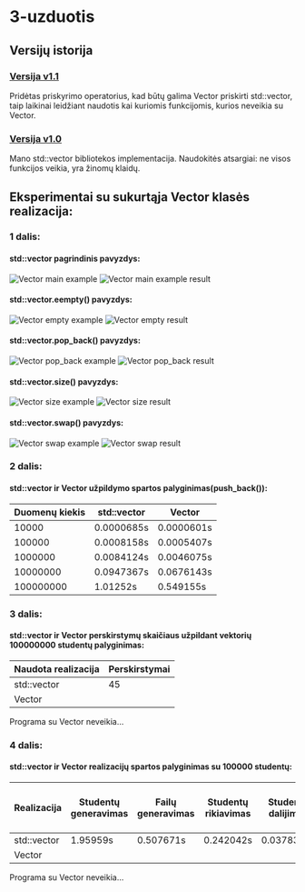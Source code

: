 # 3-uzduotis

## Versijų istorija

### [Versija v1.1](https://github.com/mxstrong/3-uzduotis/releases/tag/v1.1)
Pridėtas priskyrimo operatorius, kad būtų galima Vector priskirti std::vector, taip laikinai leidžiant naudotis kai kuriomis funkcijomis, kurios neveikia su Vector. 

### [Versija v1.0](https://github.com/mxstrong/3-uzduotis/releases/tag/v1.0)
Mano std::vector bibliotekos implementacija. Naudokitės atsargiai: ne visos funkcijos veikia, yra žinomų klaidų. 

## Eksperimentai su sukurtąja Vector klasės realizacija:

### 1 dalis:
#### std::vector pagrindinis pavyzdys:
![Vector main example](Vector%20main%20example.png)
![Vector main example result](Vector%20main%20result.png)
#### std::vector.eempty() pavyzdys:
![Vector empty example](Vector%20empty%20example.png)
![Vector empty result](Vector%20empty%20result.png)
#### std::vector.pop_back() pavyzdys:
![Vector pop_back example](Vector%20pop_back%20example.png)
![Vector pop_back result](Vector%20pop_back%20result.png)
#### std::vector.size() pavyzdys:
![Vector size example](Vector%20size%20example.png)
![Vector size result](Vector%20size%20result.png)
#### std::vector.swap() pavyzdys:
![Vector swap example](Vector%20swap%20example.png)
![Vector swap result](Vector%20swap%20result.png)
### 2 dalis:

#### std::vector ir Vector užpildymo spartos palyginimas(push_back()):
Duomenų kiekis | std::vector | Vector
-------------- | ----------- | ------
10000 | 0.0000685s | 0.0000601s
100000 |  0.0008158s | 0.0005407s
1000000 | 0.0084124s | 0.0046075s
10000000 | 0.0947367s | 0.0676143s
100000000 | 1.01252s | 0.549155s

### 3 dalis:

#### std::vector ir Vector perskirstymų skaičiaus užpildant vektorių 100000000 studentų palyginimas:

Naudota realizacija | Perskirstymai
------------------- | -------------
std::vector | 45
Vector | 

Programa su Vector neveikia...

### 4 dalis:

#### std::vector ir Vector realizacijų spartos palyginimas su 100000 studentų:
Realizacija | Studentų generavimas | Failų generavimas | Studentų rikiavimas | Studentų dalijimas | Pažangių studentų surašymas į failą | Nepažangių studentų surašymas į failą | Visas programos veikimo laikas
----------- | -------------------- | ----------------- | ------------------- | ------------------ | ------------------------------------------- | ------------------------------------- | ------------------------------
std::vector | 1.95959s | 0.507671s | 0.242042s | 0.0378362s | 0.350116s | 0.359497s | 3.48306s
Vector | 

Programa su Vector neveikia...

